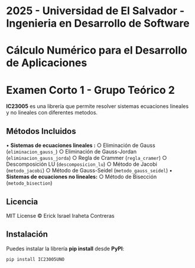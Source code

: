 # 2025 - Universidad de El Salvador - Ingenieria en Desarrollo de Software
# Cálculo Numérico para el Desarrollo de Aplicaciones
# Examen Corto 1 - Grupo Teórico 2

**IC23005** es una librería que permite resolver sistemas ecuaciones lineales y no lineales con diferentes metodos.

## Métodos Incluidos

• **Sistemas de ecuaciones lineales :**
    ○ Eliminación de Gauss (`eliminacion_gauss_`)
    ○ Eliminación de Gauss-Jordan (`eliminacion_gauss_jorda`)
    ○ Regla de Crammer (`regla_cramer`)
    ○ Descomposición LU (`descomposicion_lu`)
    ○ Método de Jacobi (`metodo_jacobi`)
    ○ Método de Gauss-Seidel (`metodo_gauss_seidel`)
• **Sistemas de ecuaciones no lineales:**
    ○ Método de Bisección (`metodo_bisection`)

## Licencia

MIT License © Erick Israel Iraheta Contreras

## Instalación

Puedes instalar la librería __pip install__ desde **PyPI**:

```bash
pip install IC23005UNO